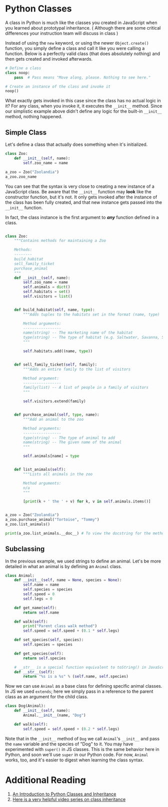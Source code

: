 # Python Classes

A class in Python is much like the classes you created in JavaScript when you learned about prototypal inheritance. ( Although there are some critical differences your instruction team will discuss in class )

Instead of using the `new` keyword, or using the newer `Object.create()` function, you simply define a class and call it like you were calling a function. Below is a perfectly valid class (that does absolutely nothing) and then gets created and invoked afterwards.

```python
# Define a class
class noop:
    pass  # Pass means "Move along, please. Nothing to see here."

# Create an instance of the class and invoke it
noop()
```

What exactly gets invoked in this case since the class has no actual logic in it? For any class, when you invoke it, it executes the `__init__` method. Since our simplistic example above didn't define any logic for the built-in `__init__` method, nothing happened.

## Simple Class

Let's define a class that actually does something when it's initialized.

```python
class Zoo:
    def __init__(self, name):
        self.zoo_name = name

a_zoo = Zoo("Zoolandia")
a_zoo.zoo_name
```

You can see that the syntax is very close to creating a new instance of a JavaScript class. Be aware that the `__init__` function may **look** like the constructor function, but it's not. It only gets invoked after the instance of the class has been fully created, and that new instance gets passed into the `__init__` function.

In fact, the class instance is the first argument to **_any_** function defined in a class.

```python

class Zoo:
    """Contains methods for maintaining a Zoo

    Methods:
    --------
    build_habitat
    sell_family_ticket
    purchase_animal
    """
    def __init__(self, name):
        self.zoo_name = name
        self.animals = dict()
        self.habitats = set()
        self.visitors = list()


    def build_habitat(self, name, type):
        """Adds tuples to the habitats set in the format (name, type)

        Method arguments:
        -----------------
        name(string) -- The marketing name of the habitat
        type(string) -- The type of habitat (e.g. Saltwater, Savanna, Swamp, etc.)
        """

        self.habitats.add((name, type))


    def sell_family_ticket(self, family):
        """Adds an entire family to the list of visitors

        Method argument:
        -----------------
        family(list) -- A list of people in a family of visitors
        """

        self.visitors.extend(family)


    def purchase_animal(self, type, name):
        """Add an animal to the zoo

        Method arguments:
        -----------------
        type(string) -- The type of animal to add
        name(string) -- The given name of the animal
        """

        self.animals[name] = type


    def list_animals(self):
        """Lists all animals in the zoo

        Method arguments:
        n/a
        """

        [print(k + ' the ' + v) for k, v in self.animals.items()]


a_zoo = Zoo("Zoolandia")
a_zoo.purchase_animal("Tortoise", "Tommy")
a_zoo.list_animals()

print(a_zoo.list_animals.__doc__) # To view the docstring for the method
```

## Subclassing

In the previous example, we used strings to define an animal. Let's be more detailed in what an animal is by defining an `Animal` class.

```python
class Animal:
    def __init__(self, name = None, species = None):
        self.name = name
        self.species = species
        self.speed = 0
        self.legs = 0

    def get_name(self):
        return self.name

    def walk(self):
        print("Parent class walk method")
        self.speed = self.speed + (0.1 * self.legs)

    def set_species(self, species):
        self.species = species

    def get_species(self):
        return self.species

    # __str__ is a special function equivalent to toString() in JavaScript
    def __str__(self):
        return "%s is a %s" % (self.name, self.species)
```

Now we can use `Animal` as a base class for defining specific animal classes. In JS we used `extends`; here we simply pass in a reference to the parent class as an argument for the child class.

```python
class Dog(Animal):
    def __init__(self, name):
        Animal.__init__(name, "Dog")

    def walk(self):
        self.speed = self.speed + (0.2 * self.legs)
```
Note that in the `__init__` method of `Dog` we call `Animal`'s `__init__` and pass the `name` variable and the species of "Dog" to it. You may have experimented with `super()` in JS classes. This is the same behavior here in Python, and soon we'll use `super` in our Python code. For now, `Animal` works, too, and it's easier to digest when learning the class syntax.


# Additional Reading

1. [An Introduction to Python Classes and Inheritance](http://www.jesshamrick.com/2011/05/18/an-introduction-to-classes-and-inheritance-in-python/)
2. [Here is a very helpful video series on class inheritance](https://www.youtube.com/playlist?list=PL-osiE80TeTsqhIuOqKhwlXsIBIdSeYtc)

